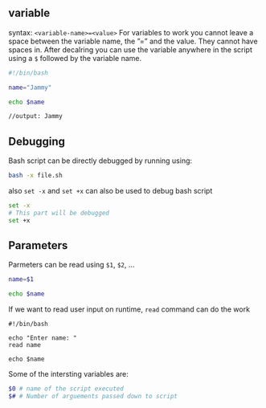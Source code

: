## variable
syntax: `<variable-name>=<value>`
For variables to work you cannot leave a space between the variable name, the ”=” and the value. They cannot have spaces in.
After decalring you can use the variable anywhere in the script using a `$` followed by the variable name.
```bash
#!/bin/bash

name="Jammy"

echo $name

//output: Jammy
```

## Debugging
Bash script can be directly debugged by running using:
```bash
bash -x file.sh
```

 also `set -x` and `set +x` can also be used to debug bash script

```bash
set -x
# This part will be debugged
set +x
```

## Parameters

Parmeters can be read using `$1`, `$2`, ...

```bash
name=$1

echo $name
```

If we want to read user input on runtime, `read` command can do the work

```
#!/bin/bash

echo "Enter name: "
read name

echo $name
```

Some of the intersting variables are:
```bash
$0 # name of the script executed
$# # Number of arguements passed down to script
```